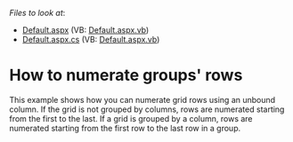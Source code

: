 <!-- default file list -->
*Files to look at*:

* [Default.aspx](./CS/WebSite/Default.aspx) (VB: [Default.aspx.vb](./VB/WebSite/Default.aspx.vb))
* [Default.aspx.cs](./CS/WebSite/Default.aspx.cs) (VB: [Default.aspx.vb](./VB/WebSite/Default.aspx.vb))
<!-- default file list end -->
# How to numerate groups' rows


<p>This example shows how you can numerate grid rows using an unbound column. If the grid is not grouped by columns, rows are numerated starting from the first to the last. If a grid is grouped by a column, rows are numerated starting from the first row to the last row in a group.</p>

<br/>


